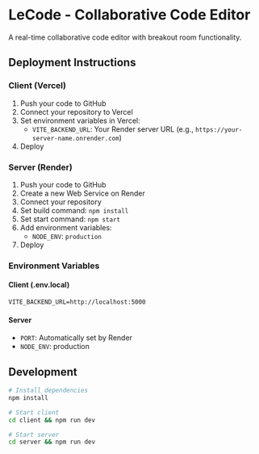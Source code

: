# LeCode - Collaborative Code Editor

A real-time collaborative code editor with breakout room functionality.

## Deployment Instructions

### Client (Vercel)

1. Push your code to GitHub
2. Connect your repository to Vercel
3. Set environment variables in Vercel:
   - `VITE_BACKEND_URL`: Your Render server URL (e.g., `https://your-server-name.onrender.com`)
4. Deploy

### Server (Render)

1. Push your code to GitHub
2. Create a new Web Service on Render
3. Connect your repository
4. Set build command: `npm install`
5. Set start command: `npm start`
6. Add environment variables:
   - `NODE_ENV`: `production`
7. Deploy

### Environment Variables

#### Client (.env.local)
```
VITE_BACKEND_URL=http://localhost:5000
```

#### Server
- `PORT`: Automatically set by Render
- `NODE_ENV`: production

## Development

```bash
# Install dependencies
npm install

# Start client
cd client && npm run dev

# Start server
cd server && npm run dev
```
